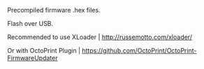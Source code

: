 Precompiled firmware .hex files.

Flash over USB. 

Recommended to use XLoader | http://russemotto.com/xloader/

Or with OctoPrint Plugin | https://github.com/OctoPrint/OctoPrint-FirmwareUpdater
